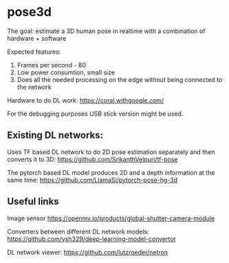 # pose3d
The goal: estimate a 3D human pose in realtime with a combination of hardware + software

Expected features:
1) Frames per second - 80
2) Low power consumtion, small size
3) Does all the needed processing on the edge without being connected to the network

Hardware to do DL work: https://coral.withgoogle.com/

For the debugging purposes USB stick version might be used.

## Existing DL networks:
Uses TF based DL network to do 2D pose estimation separately and then converts it to 3D: https://github.com/SrikanthVelpuri/tf-pose

The pytorch based DL model produces 2D and a depth information at the same time: https://github.com/LlamaSi/pytorch-pose-hg-3d

## Useful links

Image sensor
https://openmv.io/products/global-shutter-camera-module

Converters between different  DL network models: https://github.com/ysh329/deep-learning-model-convertor

DL network viewer: https://github.com/lutzroeder/netron